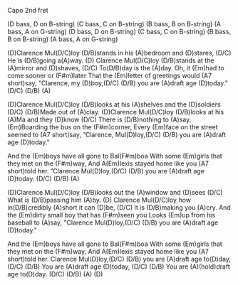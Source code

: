 Capo 2nd fret

(D bass, D on B-string) (C bass, C on B-string)
(B bass, B on B-string) (A bass, A on G-string)
(D bass, D on B-string) (C bass, C on B-string) 
(B bass, B on B-string) (A bass, A on G-string)

(D)Clarence Mul(D/C)loy (D/B)stands in his (A)bedroom and (D)stares,
(D/C) He is (D/B)going a(A)way.
(D) Clarence Mul(D/C)loy (D/B)stands at the (A)mirror and (D)shaves,
(D/C) To(D/B)day is the (A)day.
Oh, it (Em)had to come sooner or (F#m)later
That the (Em)letter of greetings would (A7 short)say,
"Clarence, my (D)boy,(D/C) (D/B) you are (A)draft age (D)today."
(D/C) (D/B) (A)

(D)Clarence Mul(D/C)loy (D/B)looks at his (A)shelves and the (D)soldiers
(D/C) (D/B)Made out of (A)clay.
(D)Clarence Mul(D/C)loy (D/B)looks at his (A)Ma and they (D)know
(D/C) There is (D/B)nothing to (A)say.
(Em)Boarding the bus on the (F#m)corner,
Every (Em)face on the street seemed to (A7 short)say,
”Clarence, Mul(D)loy,(D/C) (D/B) you are (A)draft age (D)today."

And the (Em)boys have all gone to Bal(F#m)boa
With some (Em)girls that they met on the (F#m)way,
And A(Em)lexis stayed home like you (A7 short)told her.
”Clarence Mul(D)loy,(D/C) (D/B) you are (A)draft age (D)today.
(D/C) (D/B) (A)

(D)Clarence Mul(D/C)loy (D/B)looks out the (A)window and (D)sees
(D/C) What is (D/B)passing him (A)by.
(D) Clarence Mul(D/C)loy how in(D/B)credibly (A)short it can (D)be,
(D/C) It is (D/B)making you (A)cry.
And the (Em)dirty small boy that has (F#m)seen you
Looks (Em)up from his baseball to (A)say,
"Clarence Mul(D)loy,(D/C) (D/B) you are (A)draft age (D)today."

And the (Em)boys have all gone to Bal(F#m)boa
With some (Em)girls that they met on the (F#m)way,
And A(Em)lexis stayed home like you (A7 short)told her.
Clarence Mul(D)loy,(D/C) (D/B) you are (A)draft age to(D)day,
(D/C) (D/B) You are (A)draft age (D)today,
(D/C) (D/B) You are (A)(hold)draft age  to(D)day. (D/C) (D/B) (A) (D)
